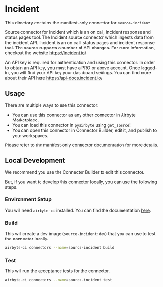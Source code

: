 # Incident
This directory contains the manifest-only connector for `source-incident`.

Source connector for Incident which is an on call, incident response and status pages tool. 
The Incident source connector which ingests data from the incident API.
Incident is an on call, status pages and incident response tool.
The source supports a number of API changes. For more information, checkout the website https://incident.io/
  
An API key is required for authentication and using this connector. In order to obtain an API key, you must have a PRO or above account.
Once logged-in, you will find your API key your dashboard settings. You can find more about their API here https://api-docs.incident.io/

## Usage
There are multiple ways to use this connector:
- You can use this connector as any other connector in Airbyte Marketplace.
- You can load this connector in `pyairbyte` using `get_source`!
- You can open this connector in Connector Builder, edit it, and publish to your workspaces.

Please refer to the manifest-only connector documentation for more details.

## Local Development
We recommend you use the Connector Builder to edit this connector.

But, if you want to develop this connector locally, you can use the following steps.

### Environment Setup
You will need `airbyte-ci` installed. You can find the documentation [here](airbyte-ci).

### Build
This will create a dev image (`source-incident:dev`) that you can use to test the connector locally.
```bash
airbyte-ci connectors --name=source-incident build
```

### Test
This will run the acceptance tests for the connector.
```bash
airbyte-ci connectors --name=source-incident test
```

